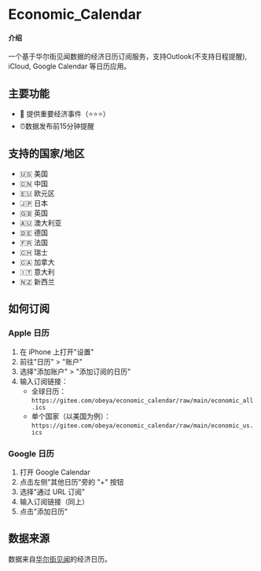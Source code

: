 # Economic_Calendar

#### 介绍
一个基于华尔街见闻数据的经济日历订阅服务，支持Outlook(不支持日程提醒), iCloud, Google Calendar 等日历应用。

## 主要功能

- 📅 提供重要经济事件（⭐️⭐️⭐️）
- ⏰数据发布前15分钟提醒

## 支持的国家/地区

- 🇺🇸 美国
- 🇨🇳 中国
- 🇪🇺 欧元区
- 🇯🇵 日本
- 🇬🇧 英国
- 🇦🇺 澳大利亚
- 🇩🇪 德国
- 🇫🇷 法国
- 🇨🇭 瑞士
- 🇨🇦 加拿大
- 🇮🇹 意大利
- 🇳🇿 新西兰

## 如何订阅

### Apple 日历
1. 在 iPhone 上打开"设置"
2. 前往"日历" > "账户"
3. 选择"添加账户" > "添加订阅的日历"
4. 输入订阅链接：
   - 全球日历：`https://gitee.com/obeya/economic_calendar/raw/main/economic_all.ics`
   - 单个国家（以美国为例）：`https://gitee.com/obeya/economic_calendar/raw/main/economic_us.ics`

### Google 日历
1. 打开 Google Calendar
2. 点击左侧"其他日历"旁的 "+" 按钮
3. 选择"通过 URL 订阅"
4. 输入订阅链接（同上）
5. 点击"添加日历"


## 数据来源

数据来自[华尔街见闻](https://wallstreetcn.com/calendar)的经济日历。



